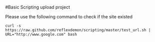#Basic Scripting upload project

Please use the following command to check if the site existed  

```
curl -s  https://raw.github.com/reflexdemon/scripting/master/test_url.sh | URL="http://www.google.com" bash
```